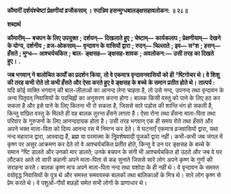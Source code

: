 **कौमारीं दर्शयंश्चेष्टां प्रेक्षणीयां व्रजौकसाम् ।** **रुदन्निव हसन्मुग्धबालङ्क्षसहावलोकन: ॥ २८॥** 

**शब्दार्थ** 

**कौमारीम्—** **बचपन के लिए उपयुक्त** **; दर्शयन्—** **दिखलाते हुए** **; चेष्टाम्—** **कार्यकलाप** **; प्रेक्षणीयाम्—** **देखने के योग्य, दर्शनीय** **;** **व्रज-ओकसाम्—** **वृन्दावन के वासियों द्वारा** **; रुदन्—** **चिल्लाते** **; इव—** **स²श** **; हसन्—** **हँसते** **; मुग्ध—** **आश्चर्यचकित** **; बाल-** **ङ्क्षसह—** **ङ्क्षसह-शावक** **; अवलोकन:—** **उसी तरह का दिखते हुए।** **.** 

**जब भगवान् ने बालोचित कार्यों का प्रदर्शन किया, तो वे एकमात्र वृन्दावनवासियों को ही** **²ष्टिगोचर थे। वे शिशु की तरह कभी रोते तो कभी हँसते और ऐसा करते हुए वे ङ्क्षसह के बच्चे** **के समान प्रतीत होते थे।** **तात्पर्य :** यदि कोई व्यक्ति भगवान् की बाल-लीलाओं का आनन्द लेना चाहता है, तो उसे नन्द, उपनन्द तथा वृन्दावन के अन्य पितृवत् निवासियों के पदचिह्नों का अनुसरण करना होगा। बालक किसी वस्तु को पाने के लिए हठ कर सकता है और इसे पाने के लिए कितना भी रो सकता है, जिससे सारे पड़ोस की शान्ति भंग हो सकती है, किन्तु वांछित वस्तु के मिलते ही वह बालक तुरन्त हँसने लगता है। ऐसा रोना तथा हँसना माता-पिता तथा परिवार के गुरुजनों के लिए आनन्ददायक होता है। उसी तरह भगवान् एक ही समय रोते तथा हँसते और अपने भक्त माता-पिता को दिव्य आनन्द रस में निमग्न कर देते। ये घटनाएँ एकमात्र व्रजवासियों द्वारा, यथा नन्द महाराज द्वारा, आस्वाद्य हैं, ब्रह्म या परमात्मा के निॢवशेषवादी पूजकों द्वारा नहीं। कभी-कभी जब जंगल में कृष्ण पर असुर आक्रमण कर देते तो वे आश्चर्यचकित प्रतीत होते, किन्तु वे उन पर ङ्क्षसह के बच्चे के समान ²ष्टि डालते और उनको मार डालते; उनके बचपन के संगी भी आश्चर्यचकित हो उठते और जब वे घर लौटकर आते तो सारी कहानी अपने माता-पिता से कह सुनाते जिससे सारे लोग अपने कृष्ण के गुणों की सराहना करते। बालक कृष्ण मात्र अपने माता-पिता नन्द तथा यशोदा के ही नहीं थे। वे वृन्दावन के समस्त वयोवृद्ध निवासियों के पुत्र थे और समस्त समवयस्क बालकों तथा बालिकाओं के मित्र थे। सारे लोग कृष्ण से प्रेम करते थे। वे पशुओं-गौवों बछड़ों समेत सभी लोगों के प्राणाधार थे।  